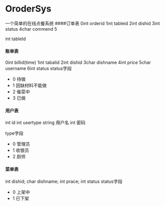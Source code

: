 ﻿# OroderSys
一个简单的在线点餐系统
####订单表
0int orderid
1int tableid
2int dishid
3int status
4char commend
5

int tableId

#### 账单表 
0int billid(time)
1int tabalid
2int dishid
3char dishname
4int price
5char username
6int status
status字段

-  0 待做
- 1 因缺材料不能做
- 2 催菜中
- 3 已做

#### 用户表

int id
int usertype
string 用户名
int 密码

type字段

- 0 管理员
- 1 收银员
- 2 厨师

#### 菜单表


int dishid;
char dishname;
int prace;
int status
status字段

- 0 上架中
- 1 已下架
